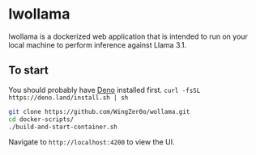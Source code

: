 # lwollama

lwollama is a dockerized web application that is intended to run on your local machine to perform inference against Llama 3.1.

## To start
You should probably have [Deno](https://deno.com) installed first. `curl -fsSL https://deno.land/install.sh | sh`

```bash
git clone https://github.com/WingZer0o/wollama.git
cd docker-scripts/
./build-and-start-container.sh
```
Navigate to `http://localhost:4200` to view the UI.
